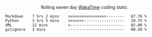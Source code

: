 <!--<p align="center">
  <img width="auto" src ="https://github-readme-stats.vercel.app/api/top-langs/?username=syrkis&layout=compact&hide_border=true&theme=darcula&bg_color=00000000&langs_count=6&hide=jupyter%20notebook,JavaScript,HTML" width = 400>
      <img src ="https://github-readme-streak-stats.herokuapp.com?user=syrkis&theme=darcula&hide_border=true&background=FFFFFF00" width = 400>

</p>-->
<p align="center">Rolling seven day <a href='https://wakatime.com/'> WakaTime</a> coding stats:</p>
<!--START_SECTION:waka-->

```text
Markdown    7 hrs 2 mins    >>>>>>>>>>>>>>>>>--------   67.76 %
Python      3 hrs 5 mins    >>>>>>>------------------   29.75 %
XML         12 mins         >------------------------   02.00 %
gitignore   3 mins          -------------------------   00.50 %
```

<!--END_SECTION:waka-->

